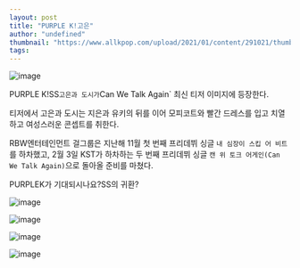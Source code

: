 ```yaml
---
layout: post
title: "PURPLE K!고은"
author: "undefined"
thumbnail: "https://www.allkpop.com/upload/2021/01/content/291021/thumb/1611933692-20210129-purplekiss.jpg"
tags: 
---
```



![image](https://www.allkpop.com/upload/2021/01/content/291021/1611933692-20210129-purplekiss.jpg)

PURPLE K!SS` 고은과 도시가 `Can We Talk Again` 최신 티저 이미지에 등장한다.

티저에서 고은과 도시는 지은과 유키의 뒤를 이어 모피코트와 빨간 드레스를 입고 치열하고 여성스러운 콘셉트를 취한다.

RBW엔터테인먼트 걸그룹은 지난해 11월 첫 번째 프리데뷔 싱글 `내 심장이 스킵 어 비트`를 하차했고, 2월 3일 KST가 하차하는 두 번째 프리데뷔 싱글 `캔 위 토크 어게인(Can We Talk Again)`으로 돌아올 준비를 마쳤다.

PURPLEK가 기대되시나요?SS의 귀환?

![image](https://preview.redd.it/l54i1s76dae61.jpg?width=684&format=pjpg&auto=webp&s=f8763642de8845e5aac41734aaeafc5ff1af8160)

![image](https://preview.redd.it/jw1whp76dae61.jpg?width=682&format=pjpg&auto=webp&s=b7b93b3091d1387f759b679a541e4e1d68944b4e)

![image](https://preview.redd.it/h0gazhu7dae61.jpg?width=1366&format=pjpg&auto=webp&s=d3fc8f4ef950937dc5923fbbf47bffa3cb9f8cb6)

![image](https://preview.redd.it/9nc5dju7dae61.jpg?width=1366&format=pjpg&auto=webp&s=392d4e712c035b88b5a26014297c6f2b7cae2b8e)